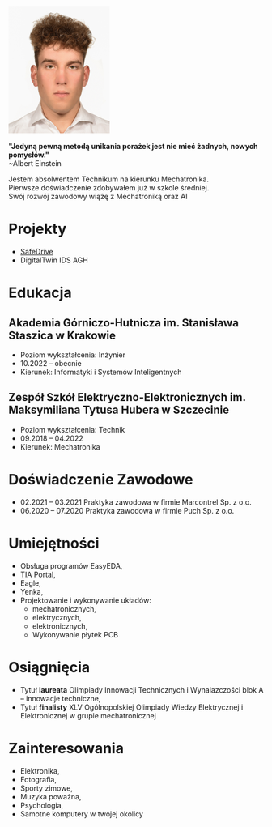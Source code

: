 <img src="https://github.com/Mateoswiatek/mateoswiatek.github.io/blob/b2a3b898f6c9872e7b9a72d833148ebcca9b7b34/Profilowe.png" width="200" height="250">

**"Jedyną pewną metodą unikania porażek jest nie mieć żadnych, nowych pomysłów."** <br />
~Albert Einstein <br />

Jestem absolwentem Technikum na kierunku Mechatronika. <br />
Pierwsze doświadczenie zdobywałem już w szkole średniej. <br />
Swój rozwój zawodowy wiążę z Mechatroniką oraz AI <br />

# Projekty
- [SafeDrive](https://youtu.be/f3RRo53PAh8)
- DigitalTwin IDS AGH

# Edukacja <br>

## Akademia Górniczo-Hutnicza im. Stanisława Staszica w Krakowie
- Poziom wykształcenia: Inżynier
- 10.2022 – obecnie		
- Kierunek: Informatyki i Systemów Inteligentnych

## Zespół Szkół Elektryczno-Elektronicznych im. Maksymiliana Tytusa Hubera w Szczecinie	
- Poziom wykształcenia: Technik
- 09.2018 – 04.2022
- Kierunek: Mechatronika


# Doświadczenie Zawodowe <br>
- 02.2021 – 03.2021		Praktyka zawodowa w firmie Marcontrel Sp. z o.o.
- 06.2020 – 07.2020		Praktyka zawodowa w firmie Puch Sp. z o.o.

# Umiejętności
- Obsługa programów EasyEDA,
- TIA Portal,
- Eagle,
- Yenka,
- Projektowanie i wykonywanie układów:
  - mechatronicznych,
  - elektrycznych,
  - elektronicznych,
  - Wykonywanie płytek PCB

# Osiągnięcia
- Tytuł **laureata** Olimpiady Innowacji Technicznych i Wynalazczości blok A – innowacje techniczne,
- Tytuł **finalisty** XLV Ogólnopolskiej Olimpiady Wiedzy Elektrycznej i Elektronicznej w grupie mechatronicznej 

# Zainteresowania
- Elektronika,
- Fotografia, 
- Sporty zimowe,
- Muzyka poważna,
- Psychologia,
- Samotne komputery w twojej okolicy



